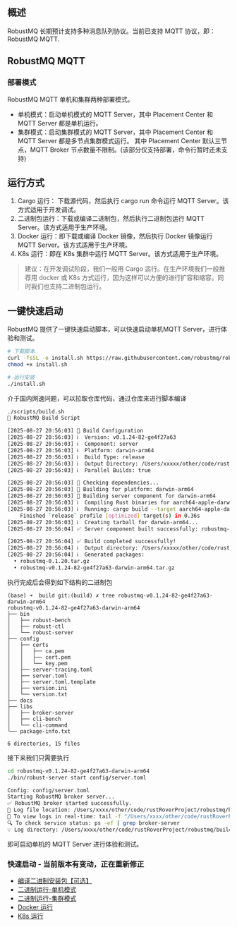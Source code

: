 ## 概述
RobustMQ 长期预计支持多种消息队列协议。当前已支持 MQTT 协议，即：RobustMQ MQTT.

## RobustMQ MQTT

### 部署模式
RobustMQ MQTT 单机和集群两种部署模式。
- 单机模式：启动单机模式的 MQTT Server，其中 Placement Center 和 MQTT Server 都是单机运行。
- 集群模式：启动集群模式的 MQTT Server，其中 Placement Center 和 MQTT Server 都是多节点集群模式运行。
其中 Placement Center 默认三节点，MQTT Broker 节点数量不限制。(该部分仅支持部署，命令行暂时还未支持)

## 运行方式
1. Cargo 运行： 下载源代码，然后执行 cargo run 命令运行 MQTT Server。该方式适用于开发调试。
2. 二进制包运行：下载或编译二进制包，然后执行二进制包运行 MQTT Server。该方式适用于生产环境。
3. Docker 运行：即下载或编译 Docker 镜像，然后执行 Docker 镜像运行 MQTT Server。该方式适用于生产环境。
4. K8s 运行：即在 K8s 集群中运行 MQTT Server。该方式适用于生产环境。

> 建议：在开发调试阶段，我们一般用 Cargo 运行。在生产环境我们一般推荐用 docker 或 K8s 方式运行，因为这样可以方便的进行扩容和缩容。同时我们也支持二进制包运行。

## 一键快速启动
RobustMQ 提供了一键快速启动脚本，可以快速启动单机MQTT Server，进行体验和测试。
```bash
# 下载脚本
curl -fsSL -o install.sh https://raw.githubusercontent.com/robustmq/robustmq/main/scripts/install.sh
chmod +x install.sh

# 运行安装
./install.sh
```

介于国内网速问题，可以拉取仓库代码，通过仓库来进行脚本编译
```bash
./scripts/build.sh
🔨 RobustMQ Build Script

[2025-08-27 20:56:03] 🚀 Build Configuration
[2025-08-27 20:56:03] ℹ️  Version: v0.1.24-82-ge4f27a63
[2025-08-27 20:56:03] ℹ️  Component: server
[2025-08-27 20:56:03] ℹ️  Platform: darwin-arm64
[2025-08-27 20:56:03] ℹ️  Build Type: release
[2025-08-27 20:56:03] ℹ️  Output Directory: /Users/xxxxx/other/code/rustRoverProject/robustmq/build
[2025-08-27 20:56:03] ℹ️  Parallel Builds: true

[2025-08-27 20:56:03] 🚀 Checking dependencies...
[2025-08-27 20:56:03] 🚀 Building for platform: darwin-arm64
[2025-08-27 20:56:03] 🚀 Building server component for darwin-arm64
[2025-08-27 20:56:03] ℹ️  Compiling Rust binaries for aarch64-apple-darwin...
[2025-08-27 20:56:03] ℹ️  Running: cargo build --target aarch64-apple-darwin --release
    Finished `release` profile [optimized] target(s) in 0.36s
[2025-08-27 20:56:03] ℹ️  Creating tarball for darwin-arm64...
[2025-08-27 20:56:04] ✅ Server component built successfully: robustmq-v0.1.24-82-ge4f27a63-darwin-arm64.tar.gz

[2025-08-27 20:56:04] ✅ Build completed successfully!
[2025-08-27 20:56:04] ℹ️  Output directory: /Users/xxxxx/other/code/rustRoverProject/robustmq/build
[2025-08-27 20:56:04] ℹ️  Generated packages:
  • robustmq-0.1.20.tar.gz
  • robustmq-v0.1.24-82-ge4f27a63-darwin-arm64.tar.gz

````
执行完成后会得到如下结构的二进制包
``` shell
(base) ➜  build git:(build) ✗ tree robustmq-v0.1.24-82-ge4f27a63-darwin-arm64
robustmq-v0.1.24-82-ge4f27a63-darwin-arm64
├── bin
│   ├── robust-bench
│   ├── robust-ctl
│   └── robust-server
├── config
│   ├── certs
│   │   ├── ca.pem
│   │   ├── cert.pem
│   │   └── key.pem
│   ├── server-tracing.toml
│   ├── server.toml
│   ├── server.toml.template
│   ├── version.ini
│   └── version.txt
├── docs
├── libs
│   ├── broker-server
│   ├── cli-bench
│   └── cli-command
└── package-info.txt

6 directories, 15 files
```
接下来我们只需要执行
```bash
cd robustmq-v0.1.24-82-ge4f27a63-darwin-arm64
./bin/robust-server start config/server.toml

Config: config/server.toml
Starting RobustMQ broker server...
✅ RobustMQ broker started successfully.
📁 Log file location: /Users/xxxx/other/code/rustRoverProject/robustmq/build/robustmq-v0.1.24-82-ge4f27a63-darwin-arm64/logs/robustmq.log
📝 To view logs in real-time: tail -f "/Users/xxxx/other/code/rustRoverProject/robustmq/build/robustmq-v0.1.24-82-ge4f27a63-darwin-arm64/logs/robustmq.log"
🔍 To check service status: ps -ef | grep broker-server
💡 Log directory: /Users/xxxx/other/code/rustRoverProject/robustmq/build/robustmq-v0.1.24-82-ge4f27a63-darwin-arm64/logs
```
即可启动单机的 MQTT Server 进行体验和测试。

### 快速启动 - 当前版本有变动，正在重新修正
- [编译二进制安装包【可选】](mqtt/Build.md)
- [二进制运行-单机模式](mqtt/Run-Standalone-Mode.md)
- [二进制运行-集群模式](mqtt/Run-Cluster-Mode.md)
- [Docker 运行](mqtt/Run-Docker-Mode.md)
- [K8s 运行](mqtt/Run-K8S-Mode.md)
